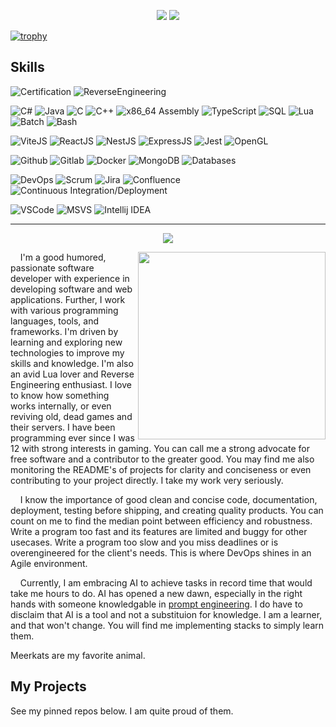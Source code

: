 <p align="center">
<img src="https://github-readme-stats.vercel.app/api?username=tilkinsc&count_private=true&show_icons=true&theme=radical">
<img src="https://github-readme-stats.vercel.app/api/top-langs/?username=tilkinsc&layout=compact&theme=radical">
</p>

[![trophy](https://github-profile-trophy.vercel.app/?username=ryo-ma&theme=onedark)](https://github.com/ryo-ma/github-profile-trophy)

## Skills

![Certification](https://img.shields.io/badge/Networking%20Certification-darkslategray?logo=wireshark&logoColor=blue)
![ReverseEngineering](https://img.shields.io/badge/Reverse%20Engineering-darkslategray?logo=wireshark&logoColor=blue)

![C#](https://img.shields.io/badge/C%23.NET%20Core-darkslategray?logo=dotnet)
![Java](https://img.shields.io/badge/Java-darkslategray?logo=openjdk&logoColor=black)
![C](https://img.shields.io/badge/C-darkslategray?logo=gnu)
![C++](https://img.shields.io/badge/C++-darkslategray?logo=gnu)
![x86_64 Assembly](https://img.shields.io/badge/x86__64%20Assembly-darkslategray?logo=gnu)
![TypeScript](https://img.shields.io/badge/TypeScript-darkslategray?logo=typescript)
![SQL](https://img.shields.io/badge/SQL-darkslategray?logo=mysql)
![Lua](https://img.shields.io/badge/Lua-darkslategray?logo=lua&logoColor=blue)
![Batch](https://img.shields.io/badge/Batch-darkslategray?logo=Windows%20Terminal&logoColor=blue)
![Bash](https://img.shields.io/badge/Bash-darkslategray?logo=GNOME%20Terminal&logoColor=green)

![ViteJS](https://img.shields.io/badge/Vite.js-darkslategray?logo=vite)
![ReactJS](https://img.shields.io/badge/React.js-darkslategray?logo=react)
![NestJS](https://img.shields.io/badge/Nest.js-darkslategray?logo=nestjs)
![ExpressJS](https://img.shields.io/badge/Express.js-darkslategray?logo=express)
![Jest](https://img.shields.io/badge/Jest.js-darkslategray?logo=jest)
![OpenGL](https://img.shields.io/badge/OpenGL-darkslategray?logo=OpenGL)

![Github](https://img.shields.io/badge/Github-darkslategray?logo=Github)
![Gitlab](https://img.shields.io/badge/Gitlab-darkslategray?logo=Gitlab)
![Docker](https://img.shields.io/badge/Docker-darkslategray?logo=docker)
![MongoDB](https://img.shields.io/badge/MongoDB-darkslategray?logo=MongoDB)
![Databases](https://img.shields.io/badge/SQL%20Servers-darkslategray?logo=mysql)

![DevOps](https://img.shields.io/badge/DevOps-darkslategray?logo=docker)
![Scrum](https://img.shields.io/badge/Scrum-darkslategray?logo=Scrum%20Alliance)
![Jira](https://img.shields.io/badge/Jira-darkslategray?logo=jira)
![Confluence](https://img.shields.io/badge/Confluence-darkslategray?logo=confluence)
![Continuous Integration/Deployment](https://img.shields.io/badge/Continuous%20Integration/Deployment%20(CI/CD)-darkslategray?logo=GitHub%20Actions)

![VSCode](https://img.shields.io/badge/VSCode-darkslategray?logo=Visual%20Studio%20Code&logoColor=blue)
![MSVS](https://img.shields.io/badge/Visual%20Studio-darkslategray?logo=Visual%20Studio&logoColor=blue)
![Intellij IDEA](https://img.shields.io/badge/Intellij-darkslategray?logo=Intellij%20IDEA&logoColor=black)

<hr>

<p align="center">
<img src=https://fontmeme.com/permalink/230317/cbc2223e97ef6fdbf101b309d3bf619e.png>
</p>

<img width=300 align=right src="https://user-images.githubusercontent.com/7494772/226935807-33b8d903-15f4-4a04-a466-a133a5b78ba1.png">

&nbsp;&nbsp;&nbsp;&nbsp;I'm a good humored, passionate software developer with experience in developing software and web applications. Further, I work with various programming languages, tools, and frameworks. I'm driven by learning and exploring new technologies to improve my skills and knowledge. I'm also an avid Lua lover and Reverse Engineering enthusiast. I love to know how something works internally, or even reviving old, dead games and their servers. I have been programming ever since I was 12 with strong interests in gaming. You can call me a strong advocate for free software and a contributor to the greater good. You may find me also monitoring the README's of projects for clarity and conciseness or even contributing to your project directly. I take my work very seriously.

&nbsp;&nbsp;&nbsp;&nbsp;I know the importance of good clean and concise code, documentation, deployment, testing before shipping, and creating quality products. You can count on me to find the median point between efficiency and robustness. Write a program too fast and its features are limited and buggy for other usecases. Write a program too slow and you miss deadlines or is overengineered for the client's needs. This is where DevOps shines in an Agile environment.

&nbsp;&nbsp;&nbsp;&nbsp;Currently, I am embracing AI to achieve tasks in record time that would take me hours to do. AI has opened a new dawn, especially in the right hands with someone knowledgable in [prompt engineering](https://en.wikipedia.org/wiki/Prompt_engineering). I do have to disclaim that AI is a tool and not a substituion for knowledge. I am a learner, and that won't change. You will find me implementing stacks to simply learn them.

Meerkats are my favorite animal.

## My Projects
See my pinned repos below. I am quite proud of them.
